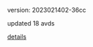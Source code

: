 version: 2023021402-36cc

updated 18 avds

[details](https://github.com/0x74f917491bfa7ebfa379/ali_avd_db/blob/master/change_log/2023/02/14/02/36cc.txt)